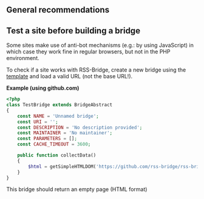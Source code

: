 ## General recommendations

## Test a site before building a bridge

Some sites make use of anti-bot mechanisms (e.g.: by using JavaScript) in which case they work fine in regular browsers,
but not in the PHP environment.

To check if a site works with RSS-Bridge, create a new bridge using the 
[template](../05_Bridge_API/02_BridgeAbstract.md#template)
and load a valid URL (not the base URL!).

**Example (using github.com)**

```PHP
<?php
class TestBridge extends BridgeAbstract
{
    const NAME = 'Unnamed bridge';
    const URI = '';
    const DESCRIPTION = 'No description provided';
    const MAINTAINER = 'No maintainer';
    const PARAMETERS = [];
    const CACHE_TIMEOUT = 3600;

    public function collectData()
    {
        $html = getSimpleHTMLDOM('https://github.com/rss-bridge/rss-bridge');
    }
}
```

This bridge should return an empty page (HTML format)
